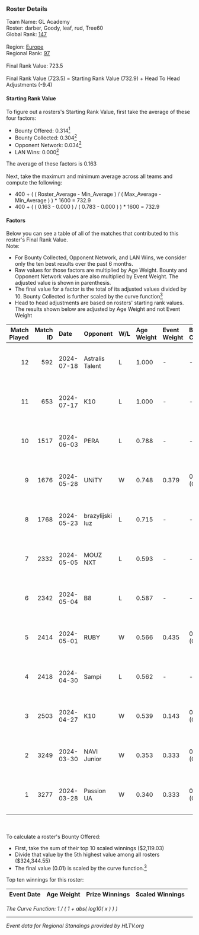 ### Roster Details<br />
Team Name: GL Academy<br />
Roster: darber, Goody, leaf, rud, Tree60<br />
Global Rank: [147](../standings_global.md)<br />
<br />
Region: [Europe]( ../standings_europe.md)<br />
Regional Rank: [97]( ../standings_europe.md)<br />
<br />
Final Rank Value:  723.5<br />
<br />
Final Rank Value (723.5) = Starting Rank Value (732.9) + Head To Head Adjustments (-9.4)<br />

#### Starting Rank Value<br />
To figure out a rosters's Starting Rank Value, first take the average of these four factors:<br />
- Bounty Offered: 0.314[<sup>1</sup>](#table2)
- Bounty Collected: 0.304[<sup>2</sup>](#table1)
- Opponent Network: 0.034[<sup>2</sup>](#table1)
- LAN Wins: 0.000[<sup>2</sup>](#table1)

The average of these factors is 0.163<br />
<br />
Next, take the maximum and minimum average across all teams and compute the following:<br />
- 400 + ( ( Roster_Average - Min_Average ) / ( Max_Average - Min_Average ) ) * 1600 = 732.9
- 400 + ( ( 0.163 - 0.000 ) / ( 0.783 - 0.000 ) ) * 1600 = 732.9


#### Factors<br />
Below you can see a table of all of the matches that contributed to this roster's Final Rank Value.<br />
Note:<br />

- For Bounty Collected, Opponent Network, and LAN Wins, we consider only the ten best results over the past 6 months.
- Raw values for those factors are multiplied by Age Weight. Bounty and Opponent Network values are also multiplied by Event Weight. The adjusted value is shown in parenthesis.
- The final value for a factor is the total of its adjusted values divided by 10. Bounty Collected is further scaled by the curve function[<sup>3</sup>](#curveFunction)
- Head to head adjustments are based on rosters' starting rank values. The results shown below are adjusted by Age Weight and not Event Weight
<span id="table1"></span><br />


| Match Played | Match ID | Date       | Opponent        | W/L | Age Weight | Event Weight | Bounty Collected | Opponent Network | LAN Wins  | H2H Adj. | Roster                           |
| -: | -: | :- | :- | :- | :- | :- | :- | :- | :- | -: | :- |
|           12 |      592 | 2024-07-18 | Astralis Talent | L   | 1.000      | -            | -                | -                | -         |   -16.34 | darber, Goody, leaf, rud, Tree60 |
|           11 |      653 | 2024-07-17 | K10             | L   | 1.000      | -            | -                | -                | -         |   -17.57 | darber, Goody, leaf, rud, Tree60 |
|           10 |     1517 | 2024-06-03 | PERA            | L   | 0.788      | -            | -                | -                | -         |    -6.50 | darber, Goody, leaf, rud, Tree60 |
|            9 |     1676 | 2024-05-28 | UNiTY           | W   | 0.748      | 0.379        | 0.025 (0.007)    | 0.305 (0.086)    | 0 (0.000) |    17.24 | darber, Goody, leaf, rud, Tree60 |
|            8 |     1768 | 2024-05-23 | brazylijski luz | L   | 0.715      | -            | -                | -                | -         |    -8.76 | darber, Goody, leaf, rud, Tree60 |
|            7 |     2332 | 2024-05-05 | MOUZ NXT        | L   | 0.593      | -            | -                | -                | -         |    -3.44 | darber, Goody, leaf, rud, shadiy |
|            6 |     2342 | 2024-05-04 | B8              | L   | 0.587      | -            | -                | -                | -         |    -3.17 | darber, Goody, leaf, rud, shadiy |
|            5 |     2414 | 2024-05-01 | RUBY            | W   | 0.566      | 0.435        | 0.095 (0.023)    | 0.502 (0.123)    | 0 (0.000) |    12.97 | darber, Goody, leaf, rud, shadiy |
|            4 |     2418 | 2024-04-30 | Sampi           | L   | 0.562      | -            | -                | -                | -         |    -5.02 | darber, Goody, leaf, rud, sSen   |
|            3 |     2503 | 2024-04-27 | K10             | W   | 0.539      | 0.143        | 0.008 (0.001)    | 0.133 (0.010)    | 0 (0.000) |     7.02 | darber, Goody, leaf, rud, sSen   |
|            2 |     3249 | 2024-03-30 | NAVI Junior     | W   | 0.353      | 0.333        | 0.003 (0.000)    | 0.031 (0.004)    | 0 (0.000) |     4.95 | darber, Goody, leaf, nestee, rud |
|            1 |     3277 | 2024-03-28 | Passion UA      | W   | 0.340      | 0.333        | 0.172 (0.020)    | 1.000 (0.113)    | 0 (0.000) |     9.23 | darber, Goody, leaf, nestee, rud |

<br />
<span id="table2"></span><br />
To calculate a roster's Bounty Offered:<br />

- First, take the sum of their top 10 scaled winnings ($2,119.03)
- Divide that value by the 5th highest value among all rosters ($324,344.55)
- The final value (0.01) is scaled by the curve function.[<sup>3</sup>](#curveFunction)

Top ten winnings for this roster:<br />

| Event Date | Age Weight | Prize Winnings | Scaled Winnings |
| :- | -: | :- | :- |


<span id="curveFunction"></span>_The Curve Function: 1 / ( 1 + abs( log10( x ) ) )_<br />

---
_Event data for Regional Standings provided by HLTV.org_<br />
